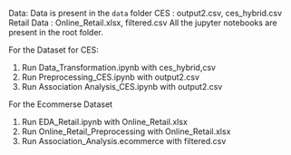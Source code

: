 Data: Data is present in the `data` folder
    CES :  output2.csv, ces_hybrid.csv
    Retail Data : Online_Retail.xlsx, filtered.csv
All the jupyter notebooks are present in the root folder. 

For the Dataset for CES:

1. Run Data_Transformation.ipynb with ces_hybrid,csv
2. Run Preprocessing_CES.ipynb with output2.csv
3. Run Association Analysis_CES.ipynb with output2.csv

For the Ecommerse Dataset

1. Run EDA_Retail.ipynb with Online_Retail.xlsx
2. Run Online_Retail_Preprocessing with  Online_Retail.xlsx
3. Run Association_Analysis.ecommerce with filtered.csv
